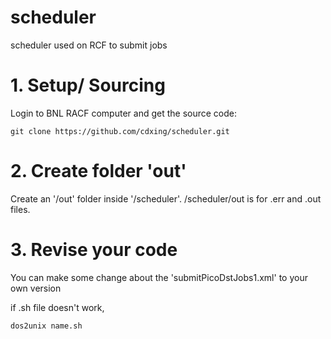 # scheduler
scheduler used on RCF to submit jobs

# 1. Setup/ Sourcing
Login to BNL RACF computer and get the source code:
```
git clone https://github.com/cdxing/scheduler.git

```

# 2. Create folder 'out'
Create an '/out' folder inside '/scheduler'. /scheduler/out is for .err and .out files.

# 3. Revise your code
You can make some change about the 'submitPicoDstJobs1.xml' to your own version


if .sh file doesn't work,
```
dos2unix name.sh
```
